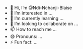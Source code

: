- 👋 Hi, I’m @Ndi-Nchanji-Blaise
- 👀 I’m interested in ...
- 🌱 I’m currently learning ...
- 💞️ I’m looking to collaborate on ...
- 📫 How to reach me ...
- 😄 Pronouns: ...
- ⚡ Fun fact: ...

<!---
Ndi-Nchanji-Blaise/Ndi-Nchanji-Blaise is a ✨ special ✨ repository because its `README.md` (this file) appears on your GitHub profile.
You can click the Preview link to take a look at your changes.
--->
